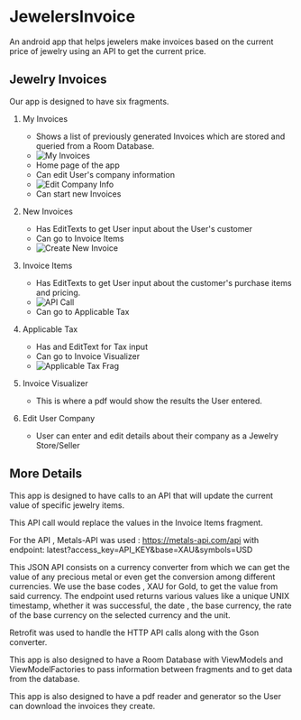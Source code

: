 # JewelersInvoice
An android app that helps jewelers make invoices based on the current price of jewelry using an API to get the current price.

## Jewelry Invoices
Our app is designed to have six fragments. 
1. My Invoices
   * Shows a list of previously generated Invoices which are stored and queried from a Room Database.
   * ![My Invoices](companyInvoice2.jpg)
   * Home page of the app
   * Can edit User's company information
   * ![Edit Company Info](edit_user_company_frag.jpg)
   * Can start new Invoices
2. New Invoices
   * Has EditTexts to get User input about the User's customer
   * Can go to Invoice Items
   * ![Create New Invoice](new_invoice_frag.jpg)
3. Invoice Items
   * Has EditTexts to get User input about the customer's purchase items and pricing.
   * ![API Call](updateAPI.jpg)
   * Can go to Applicable Tax
4. Applicable Tax
   * Has and EditText for Tax input
   * Can go to Invoice Visualizer
   * ![Applicable Tax Frag](applicable_tax_frag.jpg)
5. Invoice Visualizer
   * This is where a pdf would show the results the User entered.

6. Edit User Company
   * User can enter and edit details about their company as a Jewelry Store/Seller


## More Details

This app is designed to have calls to an API that will update the current value of specific jewelry items. 

This API call would replace the values in the Invoice Items fragment.

For the API , Metals-API was used : https://metals-api.com/api
with endpoint: latest?access_key=API_KEY&base=XAU&symbols=USD

This JSON API consists on a currency converter from which we can get the value of any precious metal or even get the conversion among different currencies.
We use the base codes , XAU for Gold, to get the value from said currency. 
The endpoint used returns various values like a unique UNIX timestamp, whether it was successful, the date , the base currency, the rate of the base currency on the selected currency and the unit. 

Retrofit was used to handle the HTTP API calls along with the Gson converter.

This app is also designed to have a Room Database with ViewModels and ViewModelFactories to pass information between fragments and to get data from the database.

This app is also designed to have a pdf reader and generator so the User can download the invoices they create.
